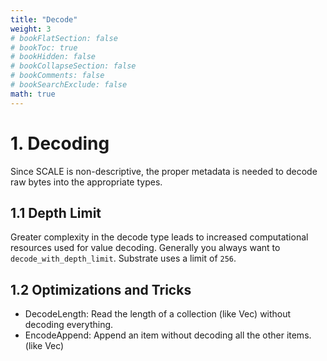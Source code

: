 ```yaml
---
title: "Decode"
weight: 3
# bookFlatSection: false
# bookToc: true
# bookHidden: false
# bookCollapseSection: false
# bookComments: false
# bookSearchExclude: false
math: true
---
```



# 1. Decoding
Since SCALE is non-descriptive, the proper metadata is needed to decode raw bytes into the appropriate types.
## 1.1 Depth Limit
Greater complexity in the decode type leads to increased computational resources used for value decoding. Generally you always want to `decode_with_depth_limit`. Substrate uses a limit of `256`.

## 1.2 Optimizations and Tricks
- DecodeLength: Read the length of a collection (like Vec) without decoding everything.
- EncodeAppend: Append an item without decoding all the other items. (like Vec)


